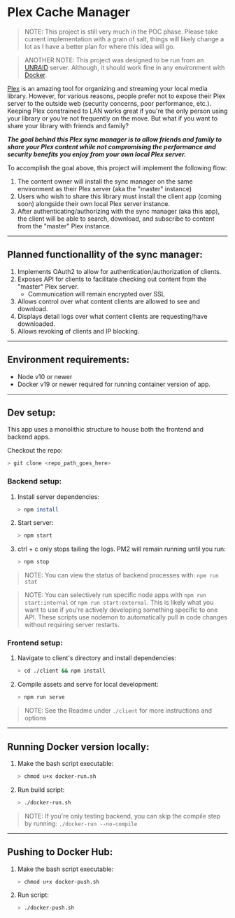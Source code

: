 Plex Cache Manager
===
> NOTE: This project is still very much in the POC phase. Please take current implementation with a grain of salt, things will likely change a lot as I have a better plan for where this idea will go.

>ANOTHER NOTE: This project was designed to be run from an [UNRAID](https://unraid.net/) server. Although, it should work fine in any environment with [Docker](https://www.docker.com/).

[Plex](https://www.plex.tv/) is an amazing tool for organizing and streaming your local media library. However, for various reasons, people prefer not to expose their Plex server to the outside web (security concerns, poor performance, etc.). Keeping Plex constrained to LAN works great if you're the only person using your library or you're not frequently on the move. But what if you want to share your library with friends and family?

***The goal behind this Plex sync manager is to allow friends and family to share your Plex content while not compromising the performance and security benefits you enjoy from your own local Plex server.***

To accomplish the goal above, this project will implement the following flow:
1. The content owner will install the sync manager on the same environment as their Plex server (aka the "master" instance)
2. Users who wish to share this library must install the client app (coming soon) alongside their own local Plex server instance.
3. After authenticating/authorizing with the sync manager (aka this app), the client will be able to search, download, and subscribe to content from the "master" Plex instance.

---

## Planned functionallity of the sync manager:

1. Implements OAuth2 to allow for authentication/authorization of clients.
2. Exposes API for clients to facilitate checking out content from the "master" Plex server.
    * Communication will remain encrypted over SSL
3. Allows control over what content clients are allowed to see and download.
4. Displays detail logs over what content clients are requesting/have downloaded.
5. Allows revoking of clients and IP blocking.

---

## Environment requirements:

* Node v10 or newer
* Docker v19 or newer required for running container version of app.

---

## Dev setup:

This app uses a monolithic structure to house both the frontend and backend apps.

Checkout the repo:
```sh
> git clone <repo_path_goes_here>
```

### Backend setup:

1. Install server dependencies:
    ```sh
    > npm install
    ```
2. Start server:
    ```sh
    > npm start
    ```
3. ctrl + c only stops tailing the logs. PM2 will remain running until you run:
    ```sh
    > npm stop
    ```

> NOTE: You can view the status of backend processes with: `npm run stat`

> NOTE: You can selectively run specific node apps with `npm run start:internal` or `npm run start:external`. This is likely what you want to use if you're actively developing something specific to one API. These scripts use nodemon to automatically pull in code changes without requiring server restarts.

### Frontend setup:

1. Navigate to client's directory and install dependencies:
    ```sh
    > cd ./client && npm install
    ```
2. Compile assets and serve for local development:
    ```sh
    > npm run serve
    ```

> NOTE: See the Readme under `./client` for more instructions and options

---

## Running Docker version locally:

1. Make the bash script executable:
    ```sh
    > chmod u+x docker-run.sh
    ```
2. Run build script:
    ```sh
    > ./docker-run.sh
    ```

> NOTE: If you're only testing backend, you can skip the compile step by running: `./docker-run --no-compile`

---

## Pushing to Docker Hub:

1. Make the bash script executable:
    ```sh
    > chmod u+x docker-push.sh
    ```
2. Run script:
    ```sh
    > ./docker-push.sh
    ```
